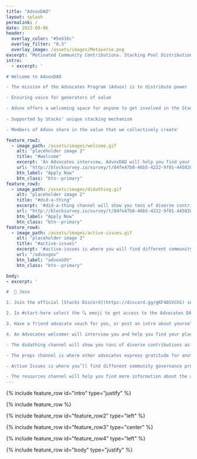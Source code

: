 ```yaml
---
title: "AdvoxDAO"
layout: splash
permalink: /
date: 2022-09-06
header:
  overlay_color: "#5e616c"
  overlay_filter: "0.5"
  overlay_image: /assets/images/Metaverse.png
excerpt: "Motivated Community Contributions. Stacking Pool Distribution. Longterm Community Power & Innovation."
intro: 
  - excerpt: '

# Welcome to AdvoxDAO

- The mission of the Advocates Program (Advox) is to distribute power 

- Ensuring voice for generators of value 

- Advox offers a welcoming space for anyone to get involved in the Stacks community
 
- Supported by Stacks’ unique stacking mechanism 

- Members of Advox share in the value that we collectively create'

feature_row2:
  - image_path: /assets/images/welcome.gif
    alt: "placeholder image 2"
    title: "#welcome"
    excerpt: 'An Advocates interview, AdvoxDAO will help you find your place in Stacks.'
    url: "http://blocksurvey.io/survey/t/84fe47b0-46b5-4222-9f01-445020467e5d/r/o"
    btn_label: "Apply Now"
    btn_class: "btn--primary"
feature_row3:
  - image_path: /assets/images/didathing.gif
    alt: "placeholder image 2"
    title: "#did-a-thing"
    excerpt: '#did-a-thing channel will show you tons of diverse contributions. An official community space for p2p evaluations of your efforts can in the ecosystem. Get weekly AdvoxDAO STX pool reward distributions'
    url: "http://blocksurvey.io/survey/t/84fe47b0-46b5-4222-9f01-445020467e5d/r/o"
    btn_label: "Apply Now"
    btn_class: "btn--primary"
feature_row4:
  - image_path: /assets/images/active-issues.gif
    alt: "placeholder image 2"
    title: "#active-issues"
    excerpt: '#active-issues is where you will find different community governance proposals.'
    url: "/advoxgov"
    btn_label: "advoxGOV"
    btn_class: "btn--primary"

body:
- excerpt: ' 

#  🤝 Join

1. Join the official [Stacks Discord](https://discord.gg/gKF48SVChS) server 

2. In #start-here select the 🔍 emoji to get access to the Advocates DAO category

3. Have a friend advocate vouch for you, or post an intro about yourself directly in the #join-requests channel

4. An Advocates welcomer will interview you and help you find your place in the program

- The didathing channel will show you tons of diverse contributions as examples of the things you can contribute to the ecosystem

- The props channel is where other advocates express gratitude for another community member for something they did, garnering an environment of mutual appreciation.

- Active Issues is where you’ll find different community governance proposals to learn why the advocates program is the way it is now. 

- The resources channel will help you find more information about the advocates program'
---
```

{% include feature_row id="intro" type="justify" %}

{% include feature_row %}

{% include feature_row id="feature_row2" type="left" %}

{% include feature_row id="feature_row3" type="center" %}

{% include feature_row id="feature_row4" type="left" %}

{% include feature_row id="body" type="justify" %}

